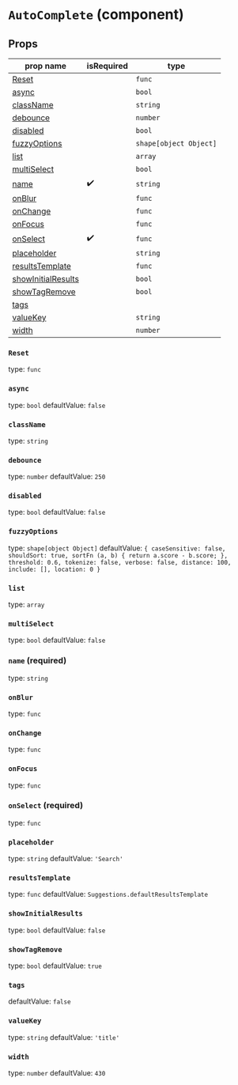 `AutoComplete` (component)
==========================



Props
-----

prop name | isRequired | type
-------|------|------
[Reset](#Reset)| |`func`
[async](#async)| |`bool`
[className](#className)| |`string`
[debounce](#debounce)| |`number`
[disabled](#disabled)| |`bool`
[fuzzyOptions](#fuzzyOptions)| |`shape[object Object]`
[list](#list)| |`array`
[multiSelect](#multiSelect)| |`bool`
[name](#name)|✔️|`string`
[onBlur](#onBlur)| |`func`
[onChange](#onChange)| |`func`
[onFocus](#onFocus)| |`func`
[onSelect](#onSelect)|✔️|`func`
[placeholder](#placeholder)| |`string`
[resultsTemplate](#resultsTemplate)| |`func`
[showInitialResults](#showInitialResults)| |`bool`
[showTagRemove](#showTagRemove)| |`bool`
[tags](#tags)| |
[valueKey](#valueKey)| |`string`
[width](#width)| |`number`
### `Reset`
type: `func`



### `async`
type: `bool`
defaultValue: `false`



### `className`
type: `string`



### `debounce`
type: `number`
defaultValue: `250`



### `disabled`
type: `bool`
defaultValue: `false`



### `fuzzyOptions`
type: `shape[object Object]`
defaultValue: `{
  caseSensitive: false,
  shouldSort: true,
  sortFn (a, b) {
    return a.score - b.score;
  },
  threshold: 0.6,
  tokenize: false,
  verbose: false,
  distance: 100,
  include: [],
  location: 0
}`



### `list`
type: `array`



### `multiSelect`
type: `bool`
defaultValue: `false`



### `name` (required)
type: `string`



### `onBlur`
type: `func`



### `onChange`
type: `func`



### `onFocus`
type: `func`



### `onSelect` (required)
type: `func`



### `placeholder`
type: `string`
defaultValue: `'Search'`



### `resultsTemplate`
type: `func`
defaultValue: `Suggestions.defaultResultsTemplate`



### `showInitialResults`
type: `bool`
defaultValue: `false`



### `showTagRemove`
type: `bool`
defaultValue: `true`



### `tags`
defaultValue: `false`



### `valueKey`
type: `string`
defaultValue: `'title'`



### `width`
type: `number`
defaultValue: `430`


